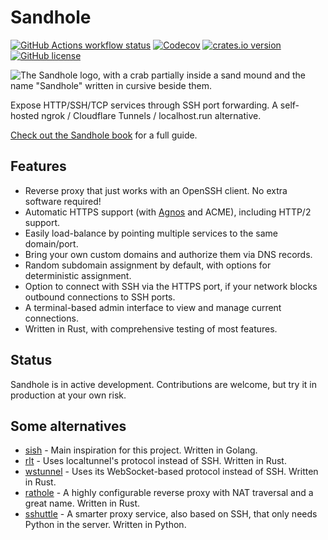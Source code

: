 # Sandhole

[![GitHub Actions workflow status](https://img.shields.io/github/actions/workflow/status/EpicEric/sandhole/validate.yml?label=tests)](https://github.com/EpicEric/sandhole/actions/workflows/validate.yml)
[![Codecov](https://img.shields.io/codecov/c/github/EpicEric/sandhole)](https://app.codecov.io/github/EpicEric/sandhole)
[![crates.io version](https://img.shields.io/crates/v/sandhole)](https://crates.io/crates/sandhole)
[![GitHub license](https://img.shields.io/github/license/EpicEric/sandhole)](https://github.com/EpicEric/sandhole/blob/main/LICENSE)

![The Sandhole logo, with a crab partially inside a sand mound and the name "Sandhole" written in cursive beside them.](https://sandhole.com.br/logo.png)

Expose HTTP/SSH/TCP services through SSH port forwarding. A self-hosted ngrok / Cloudflare Tunnels / localhost.run alternative.

[Check out the Sandhole book](https://sandhole.com.br) for a full guide.

## Features

- Reverse proxy that just works with an OpenSSH client. No extra software required!
- Automatic HTTPS support (with [Agnos](https://github.com/krtab/agnos) and ACME), including HTTP/2 support.
- Easily load-balance by pointing multiple services to the same domain/port.
- Bring your own custom domains and authorize them via DNS records.
- Random subdomain assignment by default, with options for deterministic assignment.
- Option to connect with SSH via the HTTPS port, if your network blocks outbound connections to SSH ports.
- A terminal-based admin interface to view and manage current connections.
- Written in Rust, with comprehensive testing of most features.

## Status

Sandhole is in active development. Contributions are welcome, but try it in production at your own risk.

## Some alternatives

- [sish](https://github.com/antoniomika/sish) - Main inspiration for this project. Written in Golang.
- [rlt](https://github.com/kaichaosun/rlt) - Uses localtunnel's protocol instead of SSH. Written in Rust.
- [wstunnel](https://github.com/erebe/wstunnel) - Uses its WebSocket-based protocol instead of SSH. Written in Rust.
- [rathole](https://github.com/rapiz1/rathole) - A highly configurable reverse proxy with NAT traversal and a great name. Written in Rust.
- [sshuttle](https://github.com/sshuttle/sshuttle) - A smarter proxy service, also based on SSH, that only needs Python in the server. Written in Python.
